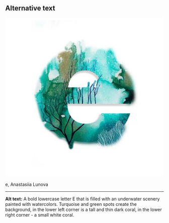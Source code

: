 ## Alternative text

![A bold lowercase letter E that is filled with an underwater scenery painted with watercolors. Turquoise and green spots create the background, in the lower left corner is a tall and thin dark coral, in the lower right corner - a small white coral.](lowercase-e-lunova.png)

e, Anastasiia Lunova

- - -
**Alt text:** A bold lowercase letter E that is filled with an underwater scenery painted with watercolors. Turquoise and green spots create the background, in the lower left corner is a tall and thin dark coral, in the lower right corner - a small white coral.
